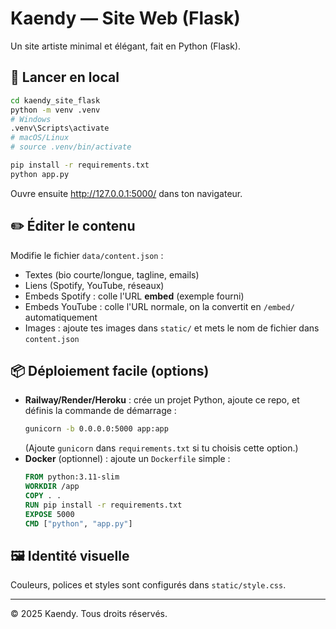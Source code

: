 
# Kaendy — Site Web (Flask)

Un site artiste minimal et élégant, fait en Python (Flask).

## 🚀 Lancer en local
```bash
cd kaendy_site_flask
python -m venv .venv
# Windows
.venv\Scripts\activate
# macOS/Linux
# source .venv/bin/activate

pip install -r requirements.txt
python app.py
```

Ouvre ensuite http://127.0.0.1:5000/ dans ton navigateur.

## ✏️ Éditer le contenu
Modifie le fichier `data/content.json` :
- Textes (bio courte/longue, tagline, emails)
- Liens (Spotify, YouTube, réseaux)
- Embeds Spotify : colle l'URL **embed** (exemple fourni)
- Embeds YouTube : colle l'URL normale, on la convertit en `/embed/` automatiquement
- Images : ajoute tes images dans `static/` et mets le nom de fichier dans `content.json`

## 📦 Déploiement facile (options)
- **Railway/Render/Heroku** : crée un projet Python, ajoute ce repo, et définis la commande de démarrage :
  ```bash
  gunicorn -b 0.0.0.0:5000 app:app
  ```
  (Ajoute `gunicorn` dans `requirements.txt` si tu choisis cette option.)
- **Docker** (optionnel) : ajoute un `Dockerfile` simple :
  ```dockerfile
  FROM python:3.11-slim
  WORKDIR /app
  COPY . .
  RUN pip install -r requirements.txt
  EXPOSE 5000
  CMD ["python", "app.py"]
  ```

## 🖼 Identité visuelle
Couleurs, polices et styles sont configurés dans `static/style.css`.

---
© 2025 Kaendy. Tous droits réservés.
